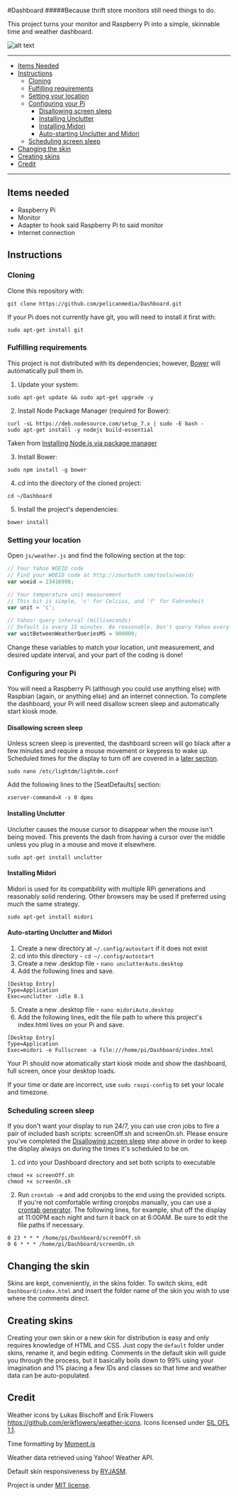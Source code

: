 #Dashboard
#####Because thrift store monitors still need things to do.

This project turns your monitor and Raspberry Pi into a simple, skinnable time and weather dashboard.

![alt text](https://lh5.googleusercontent.com/OvyLwyLtXF69AJ-8U68OPnLXhZNwOPG7JYv5i-fa_44=w1167-h875-no "Pi Kitchen Dashboard")

* * *

+ [Items Needed](#itemsNeeded)
+ [Instructions](#instructions)
    - [Cloning](#cloning)
    - [Fulfilling requirements](#fulfillingRequirements)
    - [Setting your location](#settingYourLocation)
    - [Configuring your Pi](#configuringYourPi)
        * [Disallowing screen sleep](#disallowingScreenSleep)
        * [Installing Unclutter](#hidingCursor)
        * [Installing Midori](#installingMidori)
        * [Auto-starting Unclutter and Midori](#autoStartingMidori)
    - [Scheduling screen sleep](#scheduling)
+ [Changing the skin](#changingTheSkin)
+ [Creating skins](#creatingSkins)
+ [Credit](#credit)

* * *

## <a name="itemsNeeded"></a>Items needed

+ Raspberry Pi
+ Monitor
+ Adapter to hook said Raspberry Pi to said monitor
+ Internet connection

## <a name="instructions"></a>Instructions

### <a name="cloning"></a>Cloning

Clone this repository with: 

  ```
  git clone https://github.com/pelicanmedia/Dashboard.git
  ```
  
If your Pi does not currently have git, you will need to install it first with: 
  
  ```
  sudo apt-get install git
  ```  
  
### <a name="fulfillingRequirements"></a>Fulfilling requirements

This project is not distributed with its dependencies; however, [Bower](http://bower.io/) will automatically pull them in.

1. Update your system:
  ```
  sudo apt-get update && sudo apt-get upgrade -y
  ```
  
2. Install Node Package Manager (required for Bower):
  ```
  curl -sL https://deb.nodesource.com/setup_7.x | sudo -E bash -
  sudo apt-get install -y nodejs build-essential
  ```
  Taken from <a href="https://nodejs.org/en/download/package-manager/#debian-and-ubuntu-based-linux-distributions">Installing Node.js via package manager</a>

3. Install Bower:
  ```
  sudo npm install -g bower
  ```
  
4. cd into the directory of the cloned project:
  ```
  cd ~/Dashboard
  ```
  
5. Install the project's dependencies:
  ```
  bower install
  ```
  
### <a name="settingYourLocation"></a>Setting your location

Open `js/weather.js` and find the following section at the top:

  ```javascript
  // Your Yahoo WOEID code
  // Find your WOEID code at http://zourbuth.com/tools/woeid/
  var woeid = 23416998;

  // Your temperature unit measurement
  // This bit is simple, 'c' for Celcius, and 'f' for Fahrenheit
  var unit = 'c';

  // Yahoo! query interval (milliseconds)
  // Default is every 15 minutes. Be reasonable. Don't query Yahoo every 500ms.
  var waitBetweenWeatherQueriesMS = 900000;
  ```
  
Change these variables to match your location, unit measurement, and desired update interval, and your part of the coding is done!

### <a name="configuringYourPi"></a>Configuring your Pi

You will need a Raspberry Pi (although you could use anything else) with Raspbian (again, or anything else) and an internet connection. To complete the dashboard, your Pi will need disallow screen sleep and automatically start kiosk mode.

#### <a name="disallowingScreenSleep"></a>Disallowing screen sleep

Unless screen sleep is prevented, the dashboard screen will go black after a few minutes and require a mouse movement or keypress to wake up. Scheduled times for the display to turn off are covered in a [later section](#scheduling).
  ```
  sudo nano /etc/lightdm/lightdm.conf
  ```
  
Add the following lines to the [SeatDefaults] section:
  ```
  xserver-command=X -s 0 dpms
  ```
  
#### <a name="hideCursor"></a>Installing Unclutter

Unclutter causes the mouse cursor to disappear when the mouse isn't being moved. This prevents the dash from having a cursor over the middle unless you plug in a mouse and move it elsewhere.
  ```
  sudo apt-get install unclutter
  ```
  
#### <a name="installingMidori"></a>Installing Midori

Midori is used for its compatibility with multiple RPi generations and reasonably solid rendering. Other browsers may be used if preferred using much the same strategy.
  ```
  sudo apt-get install midori
  ```
  
#### <a name="autoStartingMidori"></a>Auto-starting Unclutter and Midori

1. Create a new directory at `~/.config/autostart` if it does not exist
2. cd into this directory - `cd ~/.config/autostart`
3. Create a new .desktop file - `nano unclutterAuto.desktop`
4. Add the following lines and save.
  
  ```
  [Desktop Entry]
  Type=Application
  Exec=unclutter -idle 0.1
  ```
  
5. Create a new .desktop file - `nano midoriAuto.desktop`
6. Add the following lines, edit the file path to where this project's index.html lives on your Pi and save.
  
  ```
  [Desktop Entry]
  Type=Application
  Exec=midori -e Fullscreen -a file:///home/pi/Dashboard/index.html
  ```
  
Your Pi should now atomatically start kiosk mode and show the dashboard, full screen, once your desktop loads.

If your time or date are incorrect, use `sudo raspi-config` to set your locale and timezone.

### <a name="scheduling"></a>Scheduling screen sleep

If you don't want your display to run 24/7, you can use cron jobs to fire a pair of included bash scripts: screenOff.sh and screenOn.sh. Please ensure you've completed the [Disallowing screen sleep](#disallowingScreenSleep) step above in order to keep the display always on during the times it's scheduled to be on.

1. cd into your Dashboard directory and set both scripts to executable
  ```
  chmod +x screenOff.sh
  chmod +x screenOn.sh
  ```
  
2. Run `crontab -e` and add cronjobs to the end using the provided scripts. If you're not comfortable writing cronjobs manually, you can use a <a href="http://cron.nmonitoring.com/cron-generator.html">crontab generator</a>. The following lines, for example, shut off the display at 11:00PM each night and turn it back on at 6:00AM. Be sure to edit the file paths if necessary.
  ```
  0 23 * * * /home/pi/Dashboard/screenOff.sh
  0 6 * * * /home/pi/Dashboard/screenOn.sh
  ```
  
## <a name="changingTheSkin"></a>Changing the skin

Skins are kept, conveniently, in the skins folder. To switch skins, edit `Dashboard/index.html` and insert the folder name of the skin you wish to use where the comments direct.

## <a name="creatingSkins"></a>Creating skins

Creating your own skin or a new skin for distribution is easy and only requires knowledge of HTML and CSS. Just copy the `default` folder under skins, rename it, and begin editing. Comments in the default skin will guide you through the process, but it basically boils down to 99% using your imagination and 1% placing a few IDs and classes so that time and weather data can be auto-populated.

## <a name="credit"></a>Credit

Weather icons by Lukas Bischoff and Erik Flowers https://github.com/erikflowers/weather-icons. Icons licensed under [SIL OFL 1.1](http://scripts.sil.org/OFL).  

Time formatting by [Moment.js](http://momentjs.com/)  

Weather data retrieved using Yahoo! Weather API.  

Default skin responsiveness by [RYJASM](https://github.com/ryjasm).

Project is under [MIT license](http://choosealicense.com/licenses/mit/).  
